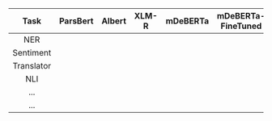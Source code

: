 | Task | ParsBert | Albert | XLM-R | mDeBERTa | mDeBERTa-FineTuned | 
|:-----------:|:-----------:|:-----------:|:-----------:|:-----------:|:-----------:|
| NER  |     |     |     |     |     |    
| Sentiment  |     |     |     |     |     | 
| Translator  |     |     |     |     |     | 
| NLI  |     |     |     |     |     | 
| ...  |     |     |     |     |     | 
| ...  |     |     |     |     |     | 
